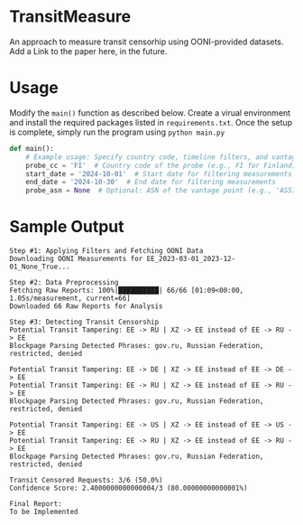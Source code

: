 # TransitMeasure
An approach to measure transit censorhip using OONI-provided datasets. Add a Link to the paper here, in the future.

# Usage
Modify the `main()` function as described below. Create a virual environment and install the 
required packages listed in `requirements.txt`. Once the setup is complete, simply run the program
using `python main.py`

```python
def main():
    # Example usage: Specify country code, timeline filters, and vantage point ASN
    probe_cc = 'FI'  # Country code of the probe (e.g., FI for Finland)
    start_date = '2024-10-01'  # Start date for filtering measurements
    end_date = '2024-10-30'  # End date for filtering measurements
    probe_asn = None  # Optional: ASN of the vantage point (e.g., 'AS57043')
```

# Sample Output
```commandline
Step #1: Applying Filters and Fetching OONI Data
Downloading OONI Measurements for EE_2023-03-01_2023-12-01_None_True...

Step #2: Data Preprocessing
Fetching Raw Reports: 100%|██████████| 66/66 [01:09<00:00,  1.05s/measurement, current=66]
Downloaded 66 Raw Reports for Analysis

Step #3: Detecting Transit Censorship
Potential Transit Tampering: EE -> RU | XZ -> EE instead of EE -> RU -> EE
Blockpage Parsing Detected Phrases: gov.ru, Russian Federation, restricted, denied

Potential Transit Tampering: EE -> DE | XZ -> EE instead of EE -> DE -> EE
Potential Transit Tampering: EE -> RU | XZ -> EE instead of EE -> RU -> EE
Blockpage Parsing Detected Phrases: gov.ru, Russian Federation, restricted, denied

Potential Transit Tampering: EE -> US | XZ -> EE instead of EE -> US -> EE
Potential Transit Tampering: EE -> RU | XZ -> EE instead of EE -> RU -> EE
Blockpage Parsing Detected Phrases: gov.ru, Russian Federation, restricted, denied

Transit Censored Requests: 3/6 (50.0%)
Confidence Score: 2.4000000000000004/3 (80.00000000000001%)

Final Report:
To be Implemented
```